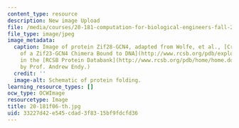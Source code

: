 ```yaml
---
content_type: resource
description: New image Upload
file: /media/courses/20-181-computation-for-biological-engineers-fall-2006/33227d42e545cdad3f8315bf9fdcfd36_20-181f06-th.jpg
file_type: image/jpeg
image_metadata:
  caption: Image of protein Zif28-GCN4, adapted from Wolfe, et al., [Crystal Structure
    of a Zif23-GCN4 Chimera Bound to DNA](http://www.rcsb.org/pdb/explore.do?structureId=1LLM),
    in the [RCSB Protein Databank](http://www.rcsb.org/pdb/home/home.do). (Figure
    by Prof. Andrew Endy.)
  credit: ''
  image-alt: Schematic of protein folding.
learning_resource_types: []
ocw_type: OCWImage
resourcetype: Image
title: 20-181f06-th.jpg
uid: 33227d42-e545-cdad-3f83-15bf9fdcfd36
---
```

